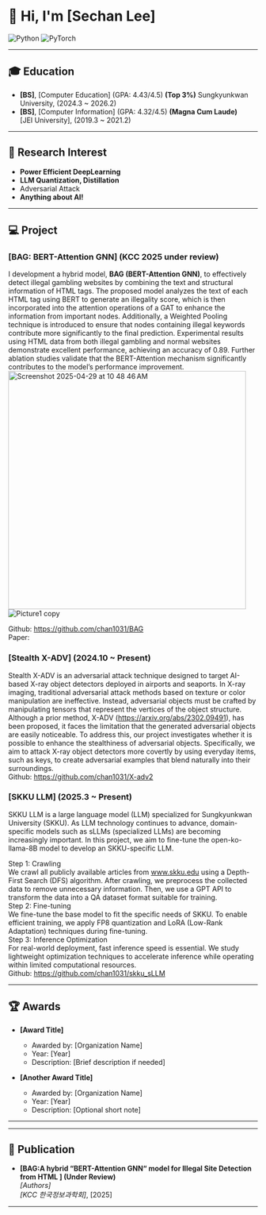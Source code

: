 # 👋 Hi, I'm [Sechan Lee]

![Python](https://img.shields.io/badge/Python-3776AB?style=flat&logo=python&logoColor=white)
![PyTorch](https://img.shields.io/badge/PyTorch-EE4C2C?style=flat&logo=pytorch&logoColor=white)

---

## 🎓 Education
- **[BS]**, [Computer Education] (GPA: 4.43/4.5) **(Top 3%)**
  Sungkyunkwan University, (2024.3 ~ 2026.2)
- **[BS]**, [Computer Information]  (GPA: 4.32/4.5) **(Magna Cum Laude)**  
  [JEI University], (2019.3 ~ 2021.2)

---

## 🔬 Research Interest
- **Power Efficient DeepLearning**
- **LLM Quantization, Distillation**
- Adversarial Attack
- **Anything about AI!**

---
## 💻 Project  
### **[BAG: BERT-Attention GNN] (KCC 2025 under review)**  
I development a hybrid model, **BAG (BERT-Attention GNN)**, to effectively detect illegal gambling websites by combining the text and structural information of HTML tags. The proposed model analyzes the text of each HTML tag using BERT to generate an illegality score, which is then incorporated into the attention operations of a GAT to enhance the information from important nodes. Additionally, a Weighted Pooling technique is introduced to ensure that nodes containing illegal keywords contribute more significantly to the final prediction. Experimental results using HTML data from both illegal gambling and normal websites demonstrate excellent performance, achieving an accuracy of 0.89. Further ablation studies validate that the BERT-Attention mechanism significantly contributes to the model’s performance improvement.  
<img width="480" alt="Screenshot 2025-04-29 at 10 48 46 AM" src="https://github.com/user-attachments/assets/4e44aa1d-d0ee-4af0-bd24-9e61eb270a67" />
![Picture1 copy](https://github.com/user-attachments/assets/614f8e1f-d29c-46fd-837c-abd8ee06b520)

Github: https://github.com/chan1031/BAG  
Paper: 

### **[Stealth X-ADV]** (2024.10 ~ Present)  
Stealth X-ADV is an adversarial attack technique designed to target AI-based X-ray object detectors deployed in airports and seaports. In X-ray imaging, traditional adversarial attack methods based on texture or color manipulation are ineffective. Instead, adversarial objects must be crafted by manipulating tensors that represent the vertices of the object structure. Although a prior method, X-ADV (https://arxiv.org/abs/2302.09491), has been proposed, it faces the limitation that the generated adversarial objects are easily noticeable.
To address this, our project investigates whether it is possible to enhance the stealthiness of adversarial objects. Specifically, we aim to attack X-ray object detectors more covertly by using everyday items, such as keys, to create adversarial examples that blend naturally into their surroundings.  
Github: https://github.com/chan1031/X-adv2

### **[SKKU LLM]** (2025.3 ~ Present)  
SKKU LLM is a large language model (LLM) specialized for Sungkyunkwan University (SKKU). As LLM technology continues to advance, domain-specific models such as sLLMs (specialized LLMs) are becoming increasingly important. In this project, we aim to fine-tune the open-ko-llama-8B model to develop an SKKU-specific LLM.  

Step 1: Crawling  
We crawl all publicly available articles from www.skku.edu using a Depth-First Search (DFS) algorithm. After crawling, we preprocess the collected data to remove unnecessary information. Then, we use a GPT API to transform the data into a QA dataset format suitable for training.  
Step 2: Fine-tuning  
We fine-tune the base model to fit the specific needs of SKKU. To enable efficient training, we apply FP8 quantization and LoRA (Low-Rank Adaptation) techniques during fine-tuning.  
Step 3: Inference Optimization  
For real-world deployment, fast inference speed is essential. We study lightweight optimization techniques to accelerate inference while operating within limited computational resources.    
Github: https://github.com/chan1031/skku_sLLM

---

## 🏆 Awards

- **[Award Title]**  
  - Awarded by: [Organization Name]
  - Year: [Year]
  - Description: [Brief description if needed]

- **[Another Award Title]**  
  - Awarded by: [Organization Name]
  - Year: [Year]
  - Description: [Optional short note]

---

---

## 📄 Publication
- **[BAG:A hybrid “BERT-Attention GNN“ model for Illegal Site Detection from HTML ] (Under Review)**  
  _[Authors]_  
  *[KCC 한국정보과학회]*, [2025]  

---
